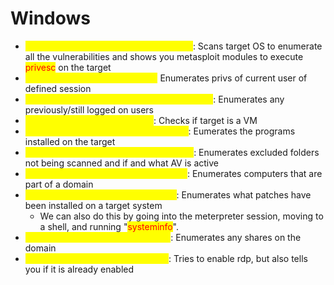 # Windows

* <mark style="color:yellow;">post/multi/recon/local\_exploit\_suggester</mark>: Scans target OS to enumerate all the vulnerabilities and shows you metasploit modules to execute <mark style="color:red;">privesc</mark> on the target
* <mark style="color:yellow;">post/windows/gather/win\_privs:</mark> Enumerates privs of current user of defined session
* <mark style="color:yellow;">post/windows/gather/enum\_logged\_on\_users</mark>: Enumerates any previously/still logged on users
* <mark style="color:yellow;">post/windows/gather/checkvm</mark>: Checks if target is a VM
* <mark style="color:yellow;">post/windows/gather/enum\_application</mark>: Eumerates the  programs installed on the target
* <mark style="color:yellow;">post/windows/gather/enum\_av\_excluded</mark>: Enumerates excluded folders not being scanned and if and what AV is active
* <mark style="color:yellow;">post/windows/gather/enum\_computers</mark>: Enumerates computers that are part of a domain
* <mark style="color:yellow;">post/windows/gather/enum\_patches</mark>: Enumerates what patches have been installed on a target system
  * We can also do this by going into the meterpreter session, moving to a shell, and running "<mark style="color:red;">systeminfo</mark>".
* <mark style="color:yellow;">post/windows/gather/enum\_shares</mark>: Enumerates any shares on the domain
* <mark style="color:yellow;">post/windows/manage/enable\_rdp</mark>: Tries to enable rdp, but also tells you if it is already enabled

